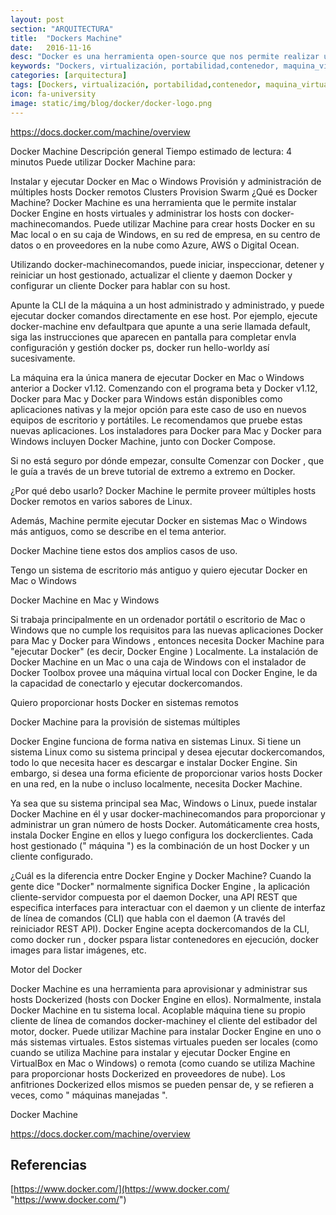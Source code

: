 ```yaml
---
layout: post
section: "ARQUITECTURA"
title:  "Dockers Machine"
date:   2016-11-16
desc: "Docker es una herramienta open-source que nos permite realizar una ‘virtualización ligera’, con la que poder empaquetar entornos y aplicaciones que posteriormente podremos desplegar en cualquier sistema que disponga de esta tecnología."
keywords: "Dockers, virtualización, portabilidad,contenedor, maquina_virtual,integración_continua, DevOps"
categories: [arquitectura]
tags: [Dockers, virtualización, portabilidad,contenedor, maquina_virtualintegración_continua, DevOps]
icon: fa-university
image: static/img/blog/docker/docker-logo.png
---
```


https://docs.docker.com/machine/overview


Docker Machine Descripción general
Tiempo estimado de lectura: 4 minutos
Puede utilizar Docker Machine para:

Instalar y ejecutar Docker en Mac o Windows
Provisión y administración de múltiples hosts Docker remotos
Clusters Provision Swarm
¿Qué es Docker Machine?
Docker Machine es una herramienta que le permite instalar Docker Engine en hosts virtuales y administrar los hosts con docker-machinecomandos. Puede utilizar Machine para crear hosts Docker en su Mac local o en su caja de Windows, en su red de empresa, en su centro de datos o en proveedores en la nube como Azure, AWS o Digital Ocean.

Utilizando docker-machinecomandos, puede iniciar, inspeccionar, detener y reiniciar un host gestionado, actualizar el cliente y daemon Docker y configurar un cliente Docker para hablar con su host.

Apunte la CLI de la máquina a un host administrado y administrado, y puede ejecutar docker comandos directamente en ese host. Por ejemplo, ejecute docker-machine env defaultpara que apunte a una serie llamada default, siga las instrucciones que aparecen en pantalla para completar envla configuración y gestión docker ps, docker run hello-worldy así sucesivamente.

La máquina era la única manera de ejecutar Docker en Mac o Windows anterior a Docker v1.12. Comenzando con el programa beta y Docker v1.12, Docker para Mac y Docker para Windows están disponibles como aplicaciones nativas y la mejor opción para este caso de uso en nuevos equipos de escritorio y portátiles. Le recomendamos que pruebe estas nuevas aplicaciones. Los instaladores para Docker para Mac y Docker para Windows incluyen Docker Machine, junto con Docker Compose.

Si no está seguro por dónde empezar, consulte Comenzar con Docker , que le guía a través de un breve tutorial de extremo a extremo en Docker.

¿Por qué debo usarlo?
Docker Machine le permite proveer múltiples hosts Docker remotos en varios sabores de Linux.

Además, Machine permite ejecutar Docker en sistemas Mac o Windows más antiguos, como se describe en el tema anterior.

Docker Machine tiene estos dos amplios casos de uso.

Tengo un sistema de escritorio más antiguo y quiero ejecutar Docker en Mac o Windows

Docker Machine en Mac y Windows

Si trabaja principalmente en un ordenador portátil o escritorio de Mac o Windows que no cumple los requisitos para las nuevas aplicaciones Docker para Mac y Docker para Windows , entonces necesita Docker Machine para "ejecutar Docker" (es decir, Docker Engine ) Localmente. La instalación de Docker Machine en un Mac o una caja de Windows con el instalador de Docker Toolbox provee una máquina virtual local con Docker Engine, le da la capacidad de conectarlo y ejecutar dockercomandos.

Quiero proporcionar hosts Docker en sistemas remotos

Docker Machine para la provisión de sistemas múltiples

Docker Engine funciona de forma nativa en sistemas Linux. Si tiene un sistema Linux como su sistema principal y desea ejecutar dockercomandos, todo lo que necesita hacer es descargar e instalar Docker Engine. Sin embargo, si desea una forma eficiente de proporcionar varios hosts Docker en una red, en la nube o incluso localmente, necesita Docker Machine.

Ya sea que su sistema principal sea Mac, Windows o Linux, puede instalar Docker Machine en él y usar docker-machinecomandos para proporcionar y administrar un gran número de hosts Docker. Automáticamente crea hosts, instala Docker Engine en ellos y luego configura los dockerclientes. Cada host gestionado (" máquina ") es la combinación de un host Docker y un cliente configurado.

¿Cuál es la diferencia entre Docker Engine y Docker Machine?
Cuando la gente dice "Docker" normalmente significa Docker Engine , la aplicación cliente-servidor compuesta por el daemon Docker, una API REST que especifica interfaces para interactuar con el daemon y un cliente de interfaz de línea de comandos (CLI) que habla con el daemon (A través del reiniciador REST API). Docker Engine acepta dockercomandos de la CLI, como docker run <image>, docker pspara listar contenedores en ejecución, docker images para listar imágenes, etc.

Motor del Docker

Docker Machine es una herramienta para aprovisionar y administrar sus hosts Dockerized (hosts con Docker Engine en ellos). Normalmente, instala Docker Machine en tu sistema local. Acoplable máquina tiene su propio cliente de línea de comandos docker-machiney el cliente del estibador del motor, docker. Puede utilizar Machine para instalar Docker Engine en uno o más sistemas virtuales. Estos sistemas virtuales pueden ser locales (como cuando se utiliza Machine para instalar y ejecutar Docker Engine en VirtualBox en Mac o Windows) o remota (como cuando se utiliza Machine para proporcionar hosts Dockerized en proveedores de nube). Los anfitriones Dockerized ellos mismos se pueden pensar de, y se refieren a veces, como " máquinas manejadas ".

Docker Machine





https://docs.docker.com/machine/overview
## Referencias ##

[https://www.docker.com/](https://www.docker.com/ "https://www.docker.com/")